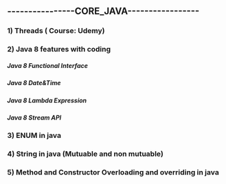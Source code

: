 
## ----------------CORE_JAVA-----------------
 ### 1) Threads ( Course: Udemy)
 ### 2) Java 8 features with coding
  ##### Java 8 Functional Interface
  ##### Java 8 Date&Time
  ##### Java 8 Lambda Expression
  ##### Java 8 Stream API
  
 ### 3) ENUM in java
 ### 4) String in java (Mutuable and non mutuable)
 ### 5) Method and Constructor Overloading and overriding in java 
